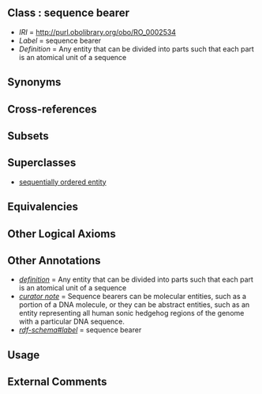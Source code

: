 
## Class : sequence bearer

 * *IRI* = http://purl.obolibrary.org/obo/RO_0002534
 * *Label* = sequence bearer
 * *Definition* = Any entity that can be divided into parts such that each part is an atomical unit of a sequence

## Synonyms


## Cross-references


## Subsets


## Superclasses

 * [sequentially ordered entity](../../RO/32/RO_0002532.md)

## Equivalencies


## Other Logical Axioms


## Other Annotations

 * *[definition](../../IAO/15/IAO_0000115.md)* = Any entity that can be divided into parts such that each part is an atomical unit of a sequence
 * *[curator note](../../IAO/32/IAO_0000232.md)* = Sequence bearers can be molecular entities, such as a portion of a DNA molecule, or they can be abstract entities, such as an entity representing all human sonic hedgehog regions of the genome with a particular DNA sequence.
 * *[rdf-schema#label](../../el/rdf-schema#label.md)* = sequence bearer

## Usage


## External Comments

